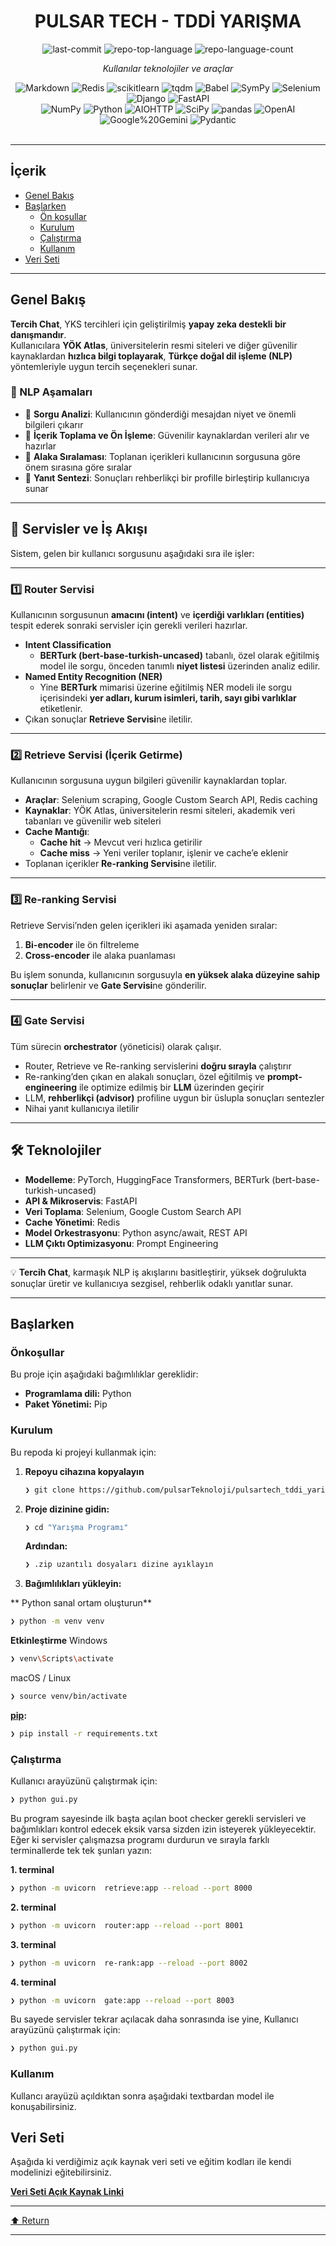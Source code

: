 <div id="top">

<!-- HEADER STYLE: CLASSIC -->
<div align="center">


# PULSAR TECH - TDDİ YARIŞMA

<!-- BADGES -->
<img src="https://img.shields.io/github/last-commit/iamfurkann/nlp-deneme?style=flat&logo=git&logoColor=white&color=0080ff" alt="last-commit">
<img src="https://img.shields.io/github/languages/top/iamfurkann/nlp-deneme?style=flat&color=0080ff" alt="repo-top-language">
<img src="https://img.shields.io/github/languages/count/iamfurkann/nlp-deneme?style=flat&color=0080ff" alt="repo-language-count">

<em>Kullanılar teknolojiler ve araçlar</em>

<img src="https://img.shields.io/badge/Markdown-000000.svg?style=flat&logo=Markdown&logoColor=white" alt="Markdown">
<img src="https://img.shields.io/badge/Redis-FF4438.svg?style=flat&logo=Redis&logoColor=white" alt="Redis">
<img src="https://img.shields.io/badge/scikitlearn-F7931E.svg?style=flat&logo=scikit-learn&logoColor=white" alt="scikitlearn">
<img src="https://img.shields.io/badge/tqdm-FFC107.svg?style=flat&logo=tqdm&logoColor=black" alt="tqdm">
<img src="https://img.shields.io/badge/Babel-F9DC3E.svg?style=flat&logo=Babel&logoColor=black" alt="Babel">
<img src="https://img.shields.io/badge/SymPy-3B5526.svg?style=flat&logo=SymPy&logoColor=white" alt="SymPy">
<img src="https://img.shields.io/badge/Selenium-43B02A.svg?style=flat&logo=Selenium&logoColor=white" alt="Selenium">
<img src="https://img.shields.io/badge/Django-092E20.svg?style=flat&logo=Django&logoColor=white" alt="Django">
<img src="https://img.shields.io/badge/FastAPI-009688.svg?style=flat&logo=FastAPI&logoColor=white" alt="FastAPI">
<br>
<img src="https://img.shields.io/badge/NumPy-013243.svg?style=flat&logo=NumPy&logoColor=white" alt="NumPy">
<img src="https://img.shields.io/badge/Python-3776AB.svg?style=flat&logo=Python&logoColor=white" alt="Python">
<img src="https://img.shields.io/badge/AIOHTTP-2C5BB4.svg?style=flat&logo=AIOHTTP&logoColor=white" alt="AIOHTTP">
<img src="https://img.shields.io/badge/SciPy-8CAAE6.svg?style=flat&logo=SciPy&logoColor=white" alt="SciPy">
<img src="https://img.shields.io/badge/pandas-150458.svg?style=flat&logo=pandas&logoColor=white" alt="pandas">
<img src="https://img.shields.io/badge/OpenAI-412991.svg?style=flat&logo=OpenAI&logoColor=white" alt="OpenAI">
<img src="https://img.shields.io/badge/Google%20Gemini-8E75B2.svg?style=flat&logo=Google-Gemini&logoColor=white" alt="Google%20Gemini">
<img src="https://img.shields.io/badge/Pydantic-E92063.svg?style=flat&logo=Pydantic&logoColor=white" alt="Pydantic">

</div>
<br>

---

## İçerik

- [Genel Bakış](#genel-bakış)
- [Başlarken](#başlarken)
    - [Ön koşullar](#önkoşullar)
    - [Kurulum](#kurulum)
    - [Çalıştırma](#çalıştırma)
    - [Kullanım](#kullanım)
- [Veri Seti](#veri-seti)

---

## Genel Bakış

**Tercih Chat**, YKS tercihleri için geliştirilmiş **yapay zeka destekli bir danışmandır**.  
Kullanıcılara **YÖK Atlas**, üniversitelerin resmi siteleri ve diğer güvenilir kaynaklardan **hızlıca bilgi toplayarak**, **Türkçe doğal dil işleme (NLP)** yöntemleriyle uygun tercih seçenekleri sunar.

### 🧠 NLP Aşamaları

- 🔹 **Sorgu Analizi**: Kullanıcının gönderdiği mesajdan niyet ve önemli bilgileri çıkarır  
- 🔹 **İçerik Toplama ve Ön İşleme**: Güvenilir kaynaklardan verileri alır ve hazırlar  
- 🔹 **Alaka Sıralaması**: Toplanan içerikleri kullanıcının sorgusuna göre önem sırasına göre sıralar  
- 🔹 **Yanıt Sentezi**: Sonuçları rehberlikçi bir profille birleştirip kullanıcıya sunar  
---

## 🚀 Servisler ve İş Akışı

Sistem, gelen bir kullanıcı sorgusunu aşağıdaki sıra ile işler:

---

### 1️⃣ Router Servisi
Kullanıcının sorgusunun **amacını (intent)** ve **içerdiği varlıkları (entities)** tespit ederek sonraki servisler için gerekli verileri hazırlar.

- **Intent Classification**  
  - **BERTurk (bert-base-turkish-uncased)** tabanlı, özel olarak eğitilmiş model ile sorgu, önceden tanımlı **niyet listesi** üzerinden analiz edilir.
- **Named Entity Recognition (NER)**  
  - Yine **BERTurk** mimarisi üzerine eğitilmiş NER modeli ile sorgu içerisindeki **yer adları, kurum isimleri, tarih, sayı gibi varlıklar** etiketlenir.
- Çıkan sonuçlar **Retrieve Servisi**ne iletilir.

---

### 2️⃣ Retrieve Servisi (İçerik Getirme)
Kullanıcının sorgusuna uygun bilgileri güvenilir kaynaklardan toplar.

- **Araçlar**: Selenium scraping, Google Custom Search API, Redis caching
- **Kaynaklar**: YÖK Atlas, üniversitelerin resmi siteleri, akademik veri tabanları ve güvenilir web siteleri
- **Cache Mantığı**:  
  - **Cache hit** → Mevcut veri hızlıca getirilir  
  - **Cache miss** → Yeni veriler toplanır, işlenir ve cache’e eklenir
- Toplanan içerikler **Re-ranking Servisi**ne iletilir.

---

### 3️⃣ Re-ranking Servisi
Retrieve Servisi’nden gelen içerikleri iki aşamada yeniden sıralar:

1. **Bi-encoder** ile ön filtreleme  
2. **Cross-encoder** ile alaka puanlaması

Bu işlem sonunda, kullanıcının sorgusuyla **en yüksek alaka düzeyine sahip sonuçlar** belirlenir ve **Gate Servisi**ne gönderilir.

---

### 4️⃣ Gate Servisi
Tüm sürecin **orchestrator** (yöneticisi) olarak çalışır.

- Router, Retrieve ve Re-ranking servislerini **doğru sırayla** çalıştırır
- Re-ranking’den çıkan en alakalı sonuçları, özel eğitilmiş ve **prompt-engineering** ile optimize edilmiş bir **LLM** üzerinden geçirir
- LLM, **rehberlikçi (advisor)** profiline uygun bir üslupla sonuçları sentezler
- Nihai yanıt kullanıcıya iletilir

---

## 🛠️ Teknolojiler
- **Modelleme**: PyTorch, HuggingFace Transformers, BERTurk (bert-base-turkish-uncased)
- **API & Mikroservis**: FastAPI
- **Veri Toplama**: Selenium, Google Custom Search API
- **Cache Yönetimi**: Redis
- **Model Orkestrasyonu**: Python async/await, REST API
- **LLM Çıktı Optimizasyonu**: Prompt Engineering

---

💡 **Tercih Chat**, karmaşık NLP iş akışlarını basitleştirir, yüksek doğrulukta sonuçlar üretir ve kullanıcıya sezgisel, rehberlik odaklı yanıtlar sunar.

---

## Başlarken

### Önkoşullar

Bu proje için aşağıdaki bağımlılıklar gereklidir:

- **Programlama dili:** Python
- **Paket Yönetimi:** Pip

### Kurulum

Bu repoda ki projeyi kullanmak için:

1. **Repoyu cihazına kopyalayın**

    ```sh
    ❯ git clone https://github.com/pulsarTeknoloji/pulsartech_tddi_yarisma.git
    ```

2. **Proje dizinine gidin:**

    ```sh
    ❯ cd "Yarışma Programı"
    ```

   **Ardından:**

    ```sh
    ❯ .zip uzantılı dosyaları dizine ayıklayın
    ```

4. **Bağımlılıkları yükleyin:**

** Python sanal ortam oluşturun**

```sh
❯ python -m venv venv
```

**Etkinleştirme**
Windows
```sh
❯ venv\Scripts\activate
```

macOS / Linux
```sh
❯ source venv/bin/activate
```

**[pip](https://pypi.org/project/pip/):**

```sh
❯ pip install -r requirements.txt
```

### Çalıştırma

Kullanıcı arayüzünü çalıştırmak için:

```sh
❯ python gui.py
```

Bu program sayesinde ilk başta açılan boot checker gerekli servisleri ve bağımlıkları kontrol edecek eksik varsa sizden izin isteyerek yükleyecektir. Eğer ki servisler çalışmazsa programı durdurun ve sırayla farklı terminallerde tek tek şunları yazın:

**1. terminal**
```sh
❯ python -m uvicorn  retrieve:app --reload --port 8000
```

**2. terminal**
```sh
❯ python -m uvicorn  router:app --reload --port 8001
```

**3. terminal**
```sh
❯ python -m uvicorn  re-rank:app --reload --port 8002
```

**4. terminal**
```sh
❯ python -m uvicorn  gate:app --reload --port 8003
```

Bu sayede servisler tekrar açılacak daha sonrasında ise yine,
Kullanıcı arayüzünü çalıştırmak için:

```sh
❯ python gui.py
```

### Kullanım

Kullancı arayüzü açıldıktan sonra aşağıdaki textbardan model ile konuşabilirsiniz.

## Veri Seti

Aşağıda ki verdiğimiz açık kaynak veri seti ve eğitim kodları ile kendi modelinizi eğitebilirsiniz.

**[Veri Seti Açık Kaynak Linki](https://drive.google.com/drive/folders/1LQk5Q6bT3QHWTSpVUBmGawC1l23q0zaM?usp=sharing)**

---

<div align="left"><a href="#top">⬆ Return</a></div>

---
